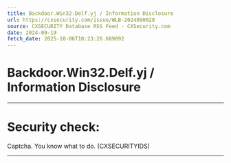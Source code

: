 ```yaml
---
title: Backdoor.Win32.Delf.yj / Information Disclosure
url: https://cxsecurity.com/issue/WLB-2024090028
source: CXSECURITY Database RSS Feed - CXSecurity.com
date: 2024-09-19
fetch_date: 2025-10-06T18:23:26.689092
---
```


# Backdoor.Win32.Delf.yj / Information Disclosure

---

# Security check:

Captcha. You know what to do. (CXSECURITYIDS)

---